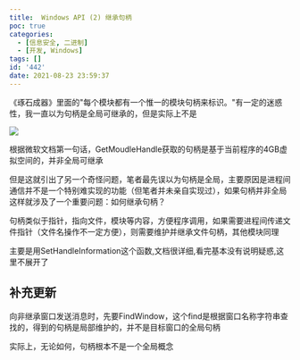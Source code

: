 ```yaml
---
title:  Windows API (2) 继承句柄
poc: true
categories:
  - [信息安全, 二进制]
  - [开发, Windows]
tags: []
id: '442'
date: 2021-08-23 23:59:37
---
```


《琢石成器》里面的"每个模块都有一个惟一的模块句柄来标识。"有一定的迷惑性，我一直以为句柄是全局可继承的，但是实际上不是

![](https://raw.githubusercontent.com/Valkierja/ALLPIC/main/img/202303172101812.png)

根据微软文档第一句话，GetMoudleHandle获取的句柄是基于当前程序的4GB虚拟空间的，并非全局可继承

但是这就引出了另一个奇怪问题，笔者最先误以为句柄是全局，主要原因是进程间通信并不是一个特别难实现的功能（但笔者并未亲自实现过），如果句柄并非全局这样就涉及了一个重要问题：如何继承句柄？

句柄类似于指针，指向文件，模块等内容，方便程序调用，如果需要进程间传递文件指针（文件名操作不一定方便），则需要维护并继承文件句柄，其他模块同理

主要是用SetHandleInformation这个函数,文档很详细,看完基本没有说明疑惑,这里不展开了

## 补充更新

向非继承窗口发送消息时，先要FindWindow，这个find是根据窗口名称字符串查找的，得到的句柄是局部维护的，并不是目标窗口的全局句柄

实际上，无论如何，句柄根本不是一个全局概念